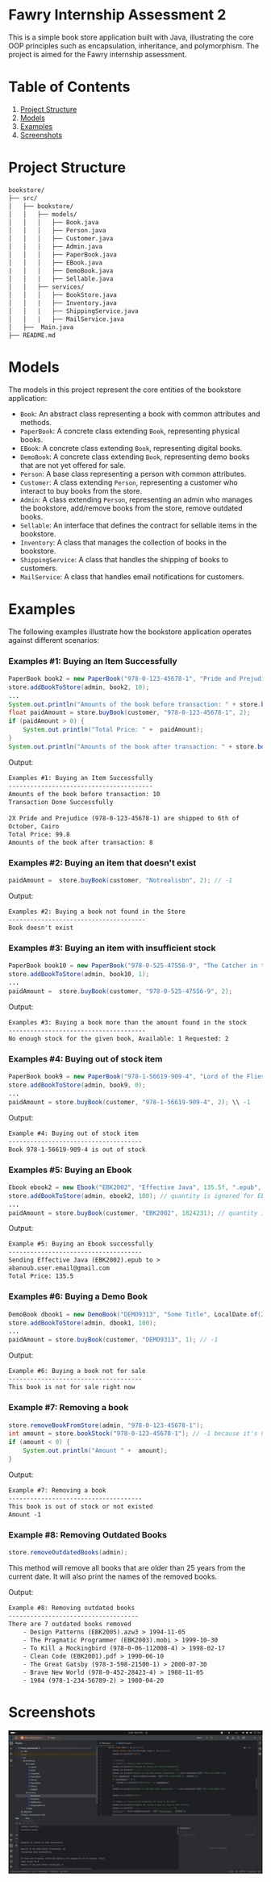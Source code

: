 # Fawry Internship Assessment 2

This is a simple book store application built with Java, illustrating the core OOP principles such as encapsulation, inheritance, and polymorphism. The project is aimed for the Fawry internship assessment.

# Table of Contents
1. [Project Structure](#project-structure)
1. [Models](#models)
3. [Examples](#examples)
4. [Screenshots](#screenshots)

# Project Structure
```
bookstore/
├── src/
│   ├── bookstore/
│   │   ├── models/
│   │   │   ├── Book.java
│   │   │   ├── Person.java
│   │   │   ├── Customer.java
│   │   │   ├── Admin.java
│   │   │   ├── PaperBook.java
│   │   │   ├── EBook.java
|   │   │   ├── DemoBook.java
│   │   |   ├── Sellable.java
│   │   ├── services/
│   │   │   ├── BookStore.java
│   │   |   ├── Inventory.java
│   │   |   ├── ShippingService.java
│   │   |   ├── MailService.java
│   ├──  Main.java
├── README.md 

```

# Models
The models in this project represent the core entities of the bookstore application:
- `Book`: An abstract class representing a book with common attributes and methods.
- `PaperBook`: A concrete class extending `Book`, representing physical books.
- `EBook`: A concrete class extending `Book`, representing digital books.
- `DemoBook`: A concrete class extending `Book`, representing demo books that are not yet offered for sale.
- `Person`: A base class representing a person with common attributes.
- `Customer`: A class extending `Person`, representing a customer who interact to buy books from the store.
- `Admin`: A class extending `Person`, representing an admin who manages the bookstore, add/remove books from the store, remove outdated books.
- `Sellable`: An interface that defines the contract for sellable items in the bookstore.
- `Inventory`: A class that manages the collection of books in the bookstore.
- `ShippingService`: A class that handles the shipping of books to customers.
- `MailService`: A class that handles email notifications for customers.


# Examples
The following examples illustrate how the bookstore application operates against different scenarios:

### Examples #1: Buying an Item Successfully
```java
PaperBook book2 = new PaperBook("978-0-123-45678-1", "Pride and Prejudice", 49.9f, LocalDate.of(1995, 6, 12));
store.addBookToStore(admin, book2, 10);
...
System.out.println("Amounts of the book before transaction: " + store.bookStock("978-0-123-45678-1"));
float paidAmount = store.buyBook(customer, "978-0-123-45678-1", 2);
if (paidAmount > 0) {
    System.out.println("Total Price: " +  paidAmount);
}
System.out.println("Amounts of the book after transaction: " + store.bookStock("978-0-123-45678-1"));
```

Output:
```
Examples #1: Buying an Item Successfully
----------------------------------------
Amounts of the book before transaction: 10
Transaction Done Successfully

2X Pride and Prejudice (978-0-123-45678-1) are shipped to 6th of October, Cairo
Total Price: 99.8
Amounts of the book after transaction: 8
``` 

### Examples #2: Buying an item that doesn't exist
```java
paidAmount =  store.buyBook(customer, "Notrealisbn", 2); // -1
```

Output:
```
Examples #2: Buying a book not found in the Store
--------------------------------------
Book doesn't exist
```

### Examples #3: Buying an item with insufficient stock
```java
PaperBook book10 = new PaperBook("978-0-525-47556-9", "The Catcher in the Rye", 55.0f, LocalDate.of(2022, 8, 3));
store.addBookToStore(admin, book10, 1);
...
paidAmount =  store.buyBook(customer, "978-0-525-47556-9", 2);
```

Output:
``` 
Examples #3: Buying a book more than the amount found in the stock
--------------------------------------
No enough stock for the given book, Available: 1 Requested: 2
```

### Examples #4: Buying out of stock item
```java
PaperBook book9 = new PaperBook("978-1-56619-909-4", "Lord of the Flies", 48.2f, LocalDate.of(2005, 10, 10));
store.addBookToStore(admin, book9, 0);
...
paidAmount = store.buyBook(customer, "978-1-56619-909-4", 2); \\ -1
```
Output:
```
Example #4: Buying out of stock item
-------------------------------------
Book 978-1-56619-909-4 is out of stock
```
### Examples #5: Buying an Ebook
```java
Ebook ebook2 = new Ebook("EBK2002", "Effective Java", 135.5f, ".epub", LocalDate.of(2001, 5, 15));
store.addBookToStore(admin, ebook2, 100); // quantity is ignored for Ebook
...
paidAmount = store.buyBook(customer, "EBK2002", 1824231); // quantity ignored in Ebook transactions
```
Output:
```
Example #5: Buying an Ebook successfully
-------------------------------------
Sending Effective Java (EBK2002).epub to > abanoub.user.email@gmail.com
Total Price: 135.5
```

### Examples #6: Buying a Demo Book
```java
DemoBook dbook1 = new DemoBook("DEMO9313", "Some Title", LocalDate.of(2024, 1, 1));
store.addBookToStore(admin, dbook1, 100);
...
paidAmount = store.buyBook(customer, "DEMO9313", 1); // -1
```

Output:
```
Example #6: Buying a book not for sale
-------------------------------------
This book is not for sale right now
```

### Example #7: Removing a book
```java
store.removeBookFromStore(admin, "978-0-123-45678-1");
int amount = store.bookStock("978-0-123-45678-1"); // -1 because it's not found
if (amount < 0) {
    System.out.println("Amount " +  amount);
}
```

Output:
```
Example #7: Removing a book
-------------------------------------
This book is out of stock or not existed
Amount -1
```

### Example #8: Removing Outdated Books
```java
store.removeOutdatedBooks(admin);
```

This method will remove all books that are older than 25 years from the current date. It will also print the names of the removed books.

Output:
```
Example #8: Removing outdated books
------------------------------------
There are 7 outdated books removed
	- Design Patterns (EBK2005).azw3 > 1994-11-05
	- The Pragmatic Programmer (EBK2003).mobi > 1999-10-30
	- To Kill a Mockingbird (978-0-06-112008-4) > 1998-02-17
	- Clean Code (EBK2001).pdf > 1990-06-10
	- The Great Gatsby (978-3-598-21500-1) > 2000-07-30
	- Brave New World (978-0-452-28423-4) > 1988-11-05
	- 1984 (978-1-234-56789-2) > 1980-04-20
```

# Screenshots

![Working App Screenshot](/working_app_screenshot.png)